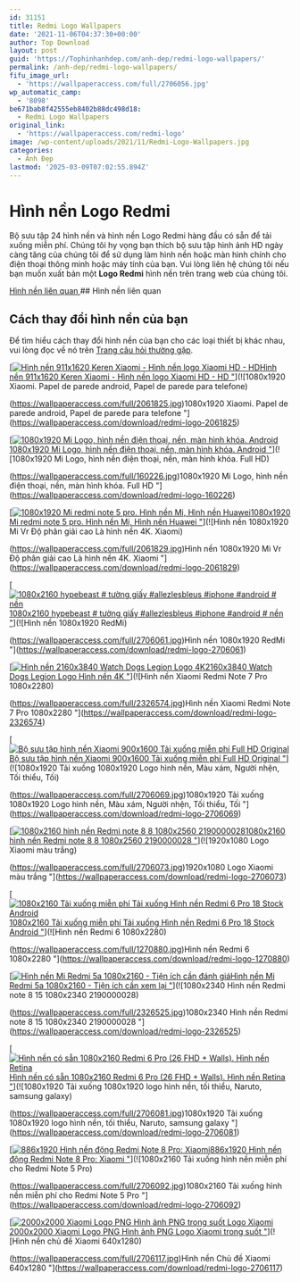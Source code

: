 ```yaml
---
id: 31151
title: Redmi Logo Wallpapers
date: '2021-11-06T04:37:30+00:00'
author: Top Download
layout: post
guid: 'https://Tophinhanhdep.com/anh-dep/redmi-logo-wallpapers/'
permalink: /anh-dep/redmi-logo-wallpapers/
fifu_image_url:
  - 'https://wallpaperaccess.com/full/2706056.jpg'
wp_automatic_camp:
  - '8098'
be671bab8f42555eb8402b88dc498d18:
  - Redmi Logo Wallpapers
original_link:
  - 'https://wallpaperaccess.com/redmi-logo'
image: /wp-content/uploads/2021/11/Redmi-Logo-Wallpapers.jpg
categories:
  - Ảnh Đẹp
lastmod: '2025-03-09T07:02:55.894Z'
---
```

# Hình nền Logo Redmi

Bộ sưu tập 24 hình nền và hình nền Logo Redmi hàng đầu có sẵn để tải xuống miễn phí. Chúng tôi hy vọng bạn thích bộ sưu tập hình ảnh HD ngày càng tăng của chúng tôi để sử dụng làm hình nền hoặc màn hình chính cho điện thoại thông minh hoặc máy tính của bạn. Vui lòng liên hệ chúng tôi nếu bạn muốn xuất bản một **Logo Redmi** hình nền trên trang web của chúng tôi.

[Hình nền liên quan ](#related) ## Hình nền liên quan

## Cách thay đổi hình nền của bạn

Để tìm hiểu cách thay đổi hình nền của bạn cho các loại thiết bị khác nhau, vui lòng đọc về nó trên [Trang câu hỏi thường gặp](https://tophinhanhdep.com/faq/).

  
[[![Hình nền 911x1620 Keren Xiaomi - Hình nền logo Xiaomi HD - HD](https://wallpaperaccess.com/full/2706056.jpg)Hình nền 911x1620 Keren Xiaomi - Hình nền logo Xiaomi HD - HD "](https://wallpaperaccess.com/download/redmi-logo-2706056)](![1080x1920 Xiaomi.  Papel de parede android, Papel de parede para telefone)

(https://wallpaperaccess.com/full/2061825.jpg)1080x1920 Xiaomi. Papel de parede android, Papel de parede para telefone "](https://wallpaperaccess.com/download/redmi-logo-2061825)

[[![1080x1920 Mi Logo, hình nền điện thoại, nền, màn hình khóa.  Android](https://wallpaperaccess.com/full/2061828.jpg)1080x1920 Mi Logo, hình nền điện thoại, nền, màn hình khóa. Android "](https://wallpaperaccess.com/download/redmi-logo-2061828)](![1080x1920 Mi Logo, hình nền điện thoại, nền, màn hình khóa.  Full HD)

(https://wallpaperaccess.com/full/160226.jpg)1080x1920 Mi Logo, hình nền điện thoại, nền, màn hình khóa. Full HD "](https://wallpaperaccess.com/download/redmi-logo-160226)

[[![1080x1920 Mi redmi note 5 pro.  Hình nền Mi, Hình nền Huawei](https://wallpaperaccess.com/full/2706059.jpg)1080x1920 Mi redmi note 5 pro. Hình nền Mi, Hình nền Huawei "](https://wallpaperaccess.com/download/redmi-logo-2706059)](![Hình nền 1080x1920 Mi Vr Độ phân giải cao Là hình nền 4K.  Xiaomi)

(https://wallpaperaccess.com/full/2061829.jpg)Hình nền 1080x1920 Mi Vr Độ phân giải cao Là hình nền 4K. Xiaomi "](https://wallpaperaccess.com/download/redmi-logo-2061829)

[[![1080x2160 hypebeast # tường giấy #allezlesbleus #iphone #android # nền](https://wallpaperaccess.com/full/2061824.jpg)1080x2160 hypebeast # tường giấy #allezlesbleus #iphone #android # nền "](https://wallpaperaccess.com/download/redmi-logo-2061824)](![Hình nền 1080x1920 RedMi)

(https://wallpaperaccess.com/full/2706061.jpg)Hình nền 1080x1920 RedMi "](https://wallpaperaccess.com/download/redmi-logo-2706061)

[[![Hình nền 2160x3840 Watch Dogs Legion Logo 4K](https://wallpaperaccess.com/full/2061858.jpg)2160x3840 Watch Dogs Legion Logo Hình nền 4K "](https://wallpaperaccess.com/download/redmi-logo-2061858)](![Hình nền Xiaomi Redmi Note 7 Pro 1080x2280)

(https://wallpaperaccess.com/full/2326574.jpg)Hình nền Xiaomi Redmi Note 7 Pro 1080x2280 "](https://wallpaperaccess.com/download/redmi-logo-2326574)

[[![Bộ sưu tập hình nền Xiaomi 900x1600 Tải xuống miễn phí Full HD Original](https://wallpaperaccess.com/full/2706068.jpg)Bộ sưu tập hình nền Xiaomi 900x1600 Tải xuống miễn phí Full HD Original "](https://wallpaperaccess.com/download/redmi-logo-2706068)](![1080x1920 Tải xuống 1080x1920 Logo hình nền, Màu xám, Người nhện, Tối thiểu, Tối)

(https://wallpaperaccess.com/full/2706069.jpg)1080x1920 Tải xuống 1080x1920 Logo hình nền, Màu xám, Người nhện, Tối thiểu, Tối "](https://wallpaperaccess.com/download/redmi-logo-2706069)

[[![1080x2160 hình nền Redmi note 8 8 1080x2560 2190000028](https://wallpaperaccess.com/full/2042374.jpg)1080x2160 hình nền Redmi note 8 8 1080x2560 2190000028 "](https://wallpaperaccess.com/download/redmi-logo-2042374)](![1920x1080 Logo Xiaomi màu trắng)

(https://wallpaperaccess.com/full/2706073.jpg)1920x1080 Logo Xiaomi màu trắng "](https://wallpaperaccess.com/download/redmi-logo-2706073)

[[![1080x2160 Tải xuống miễn phí Tải xuống Hình nền Redmi 6 Pro 18 Stock Android](https://wallpaperaccess.com/full/1911502.jpg)1080x2160 Tải xuống miễn phí Tải xuống Hình nền Redmi 6 Pro 18 Stock Android "](https://wallpaperaccess.com/download/redmi-logo-1911502)](![Hình nền Redmi 6 1080x2280)

(https://wallpaperaccess.com/full/1270880.jpg)Hình nền Redmi 6 1080x2280 "](https://wallpaperaccess.com/download/redmi-logo-1270880)

[[![Hình nền Mi Redmi 5a 1080x2160 - Tiện ích cần đánh giá](https://wallpaperaccess.com/full/888672.jpg)Hình nền Mi Redmi 5a 1080x2160 - Tiện ích cần xem lại "](https://wallpaperaccess.com/download/redmi-logo-888672)](![1080x2340 Hình nền Redmi note 8 15 1080x2340 2190000028)

(https://wallpaperaccess.com/full/2326525.jpg)1080x2340 Hình nền Redmi note 8 15 1080x2340 2190000028 "](https://wallpaperaccess.com/download/redmi-logo-2326525)

[[![Hình nền có sẵn 1080x2160 Redmi 6 Pro (26 FHD + Walls).  Hình nền Retina](https://wallpaperaccess.com/full/2706079.jpg)Hình nền có sẵn 1080x2160 Redmi 6 Pro (26 FHD + Walls). Hình nền Retina "](https://wallpaperaccess.com/download/redmi-logo-2706079)](![1080x1920 Tải xuống 1080x1920 logo hình nền, tối thiểu, Naruto, samsung galaxy)

(https://wallpaperaccess.com/full/2706081.jpg)1080x1920 Tải xuống 1080x1920 logo hình nền, tối thiểu, Naruto, samsung galaxy "](https://wallpaperaccess.com/download/redmi-logo-2706081)

 [[![886x1920 Hình nền động Redmi Note 8 Pro: Xiaomi](https://wallpaperaccess.com/full/2042365.jpg)886x1920 Hình nền động Redmi Note 8 Pro: Xiaomi "](https://wallpaperaccess.com/download/redmi-logo-2042365)](![1080x2160 Tải xuống hình nền miễn phí cho Redmi Note 5 Pro)

(https://wallpaperaccess.com/full/2706092.jpg)1080x2160 Tải xuống hình nền miễn phí cho Redmi Note 5 Pro "](https://wallpaperaccess.com/download/redmi-logo-2706092)

[[![2000x2000 Xiaomi Logo PNG Hình ảnh PNG trong suốt Logo Xiaomi](https://wallpaperaccess.com/full/2061938.png)2000x2000 Xiaomi Logo PNG Hình ảnh PNG Logo Xiaomi trong suốt "](https://wallpaperaccess.com/download/redmi-logo-2061938)](![Hình nền chủ đề Xiaomi 640x1280)

(https://wallpaperaccess.com/full/2706117.jpg)Hình nền Chủ đề Xiaomi 640x1280 "](https://wallpaperaccess.com/download/redmi-logo-2706117)
